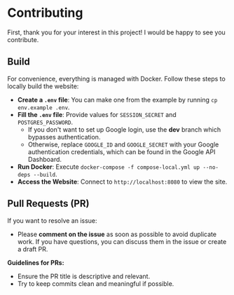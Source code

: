 # Contributing

First, thank you for your interest in this project! I would be happy to see you contribute.

## Build

For convenience, everything is managed with Docker. Follow these steps to locally build the website:

- **Create a `.env` file**: You can make one from the example by running `cp env.example .env`.
- **Fill the `.env` file**: Provide values for `SESSION_SECRET` and `POSTGRES_PASSWORD`.
  - If you don't want to set up Google login, use the **dev** branch which bypasses authentication. 
  - Otherwise, replace `GOOGLE_ID` and `GOOGLE_SECRET` with your Google authentication credentials, which can be found in the Google API Dashboard.
- **Run Docker**: Execute `docker-compose -f compose-local.yml up --no-deps --build`.
- **Access the Website**: Connect to `http://localhost:8080` to view the site.

## Pull Requests (PR)

If you want to resolve an issue:

- Please **comment on the issue** as soon as possible to avoid duplicate work. If you have questions, you can discuss them in the issue or create a draft PR.

**Guidelines for PRs:**
- Ensure the PR title is descriptive and relevant.
- Try to keep commits clean and meaningful if possible.

